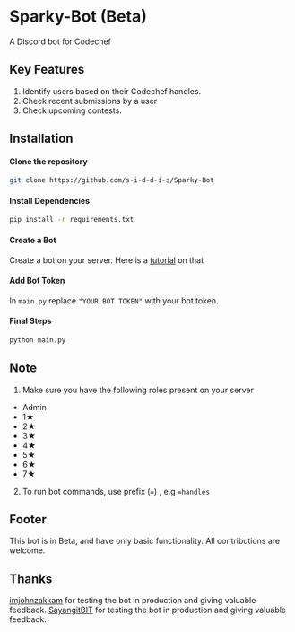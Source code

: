 # Sparky-Bot (Beta)

A Discord bot for Codechef

## Key Features
1. Identify users based on their Codechef handles.
2. Check recent submissions by a user
3. Check upcoming contests.

## Installation

#### Clone the repository

```bash
git clone https://github.com/s-i-d-d-i-s/Sparky-Bot
```
#### Install Dependencies

```bash
pip install -r requirements.txt
```

#### Create a Bot

Create a bot on your server. Here is a [tutorial](https://github.com/reactiflux/discord-irc/wiki/Creating-a-discord-bot-&-getting-a-token) on that

#### Add Bot Token

In `main.py` replace  `"YOUR BOT TOKEN"` with your bot token.

#### Final Steps 

```bash
python main.py
```

## Note

1. Make sure you have the following roles present on your server
 - Admin
 - 1★
 - 2★
 - 3★
 - 4★
 - 5★
 - 6★
 - 7★
2. To run bot commands, use prefix (`=`) , e.g `=handles`

## Footer

This bot is in Beta, and have only basic functionality.
All contributions are welcome.

## Thanks

[imjohnzakkam](https://github.com/imjohnzakkam) for testing the bot in production and giving valuable feedback.
[SayangitBIT](https://github.com/SayangitBIT) for testing the bot in production and giving valuable feedback.
